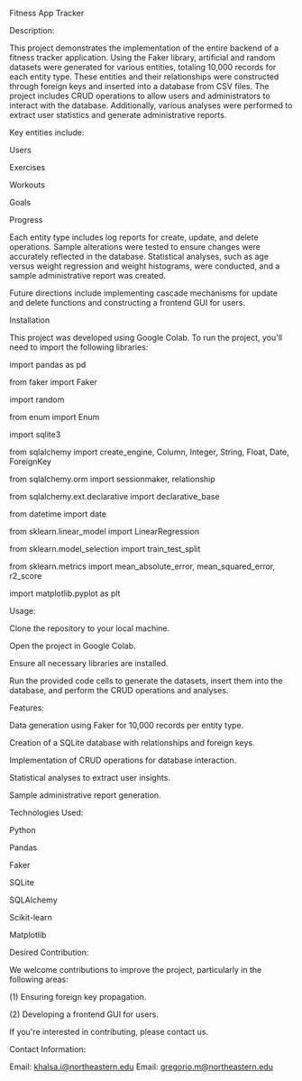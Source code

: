 Fitness App Tracker

Description:

This project demonstrates the implementation of the entire backend of a fitness tracker application. Using the Faker library, artificial and random datasets were generated for various entities, totaling 10,000 records for each entity type. These entities and their relationships were constructed through foreign keys and inserted into a database from CSV files. The project includes CRUD operations to allow users and administrators to interact with the database. Additionally, various analyses were performed to extract user statistics and generate administrative reports.

Key entities include:

Users

Exercises

Workouts

Goals

Progress

Each entity type includes log reports for create, update, and delete operations. Sample alterations were tested to ensure changes were accurately reflected in the database. Statistical analyses, such as age versus weight regression and weight histograms, were conducted, and a sample administrative report was created.

Future directions include implementing cascade mechanisms for update and delete functions and constructing a frontend GUI for users.

Installation

This project was developed using Google Colab. To run the project, you'll need to import the following libraries:

import pandas as pd

from faker import Faker

import random

from enum import Enum

import sqlite3

from sqlalchemy import create_engine, Column, Integer, String, Float, Date, ForeignKey

from sqlalchemy.orm import sessionmaker, relationship

from sqlalchemy.ext.declarative import declarative_base

from datetime import date

from sklearn.linear_model import LinearRegression

from sklearn.model_selection import train_test_split

from sklearn.metrics import mean_absolute_error, mean_squared_error, r2_score

import matplotlib.pyplot as plt

Usage:

Clone the repository to your local machine.

Open the project in Google Colab.

Ensure all necessary libraries are installed.

Run the provided code cells to generate the datasets, insert them into the database, and perform the CRUD operations and analyses.

Features:

Data generation using Faker for 10,000 records per entity type.

Creation of a SQLite database with relationships and foreign keys.

Implementation of CRUD operations for database interaction.

Statistical analyses to extract user insights.

Sample administrative report generation.

Technologies Used:

Python

Pandas

Faker

SQLite

SQLAlchemy

Scikit-learn

Matplotlib

Desired Contribution:

We welcome contributions to improve the project, particularly in the following areas:

(1) Ensuring foreign key propagation.

(2) Developing a frontend GUI for users.

If you're interested in contributing, please contact us.

Contact Information:

Email: khalsa.i@northeastern.edu
Email: gregorio.m@northeastern.edu
